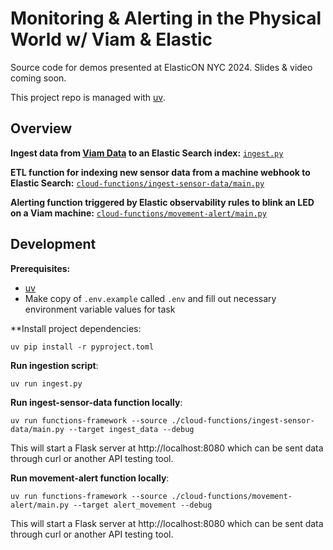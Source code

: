 # Monitoring & Alerting in the Physical World w/ Viam & Elastic

Source code for demos presented at ElasticON NYC 2024. Slides & video coming soon.

This project repo is managed with [uv](https://docs.astral.sh/uv/).

## Overview

**Ingest data from [Viam Data]() to an Elastic Search index:** [`ingest.py`](./ingest.py)

**ETL function for indexing new sensor data from a machine webhook to Elastic Search:** [`cloud-functions/ingest-sensor-data/main.py`](./cloud-functions/ingest-sensor-data/main.py)

**Alerting function triggered by Elastic observability rules to blink an LED on a Viam machine:** [`cloud-functions/movement-alert/main.py`](./cloud-functions/movement-alert/main.py)

## Development

**Prerequisites:**

- [uv](https://docs.astral.sh/uv/getting-started/installation/)
- Make copy of `.env.example` called `.env` and fill out necessary environment variable values for task

**Install project dependencies:

```console
uv pip install -r pyproject.toml
```

**Run ingestion script**:

```console
uv run ingest.py
```

**Run ingest-sensor-data function locally**:

```console
uv run functions-framework --source ./cloud-functions/ingest-sensor-data/main.py --target ingest_data --debug
```

This will start a Flask server at http://localhost:8080 which can be sent data through curl or another API testing tool.

**Run movement-alert function locally**:

```console
uv run functions-framework --source ./cloud-functions/movement-alert/main.py --target alert_movement --debug
```

This will start a Flask server at http://localhost:8080 which can be sent data through curl or another API testing tool.


